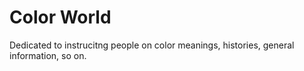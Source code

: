 # Color World
Dedicated to instrucitng people on color meanings, histories, general information, so on. 
